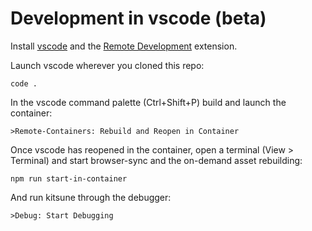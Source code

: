 # Development in vscode (beta)

Install [vscode](https://code.visualstudio.com/) and the [Remote Development](https://marketplace.visualstudio.com/items?itemName=ms-vscode-remote.vscode-remote-extensionpack) extension.

Launch vscode wherever you cloned this repo:
```
code .
```

In the vscode command palette (Ctrl+Shift+P) build and launch the container:
```
>Remote-Containers: Rebuild and Reopen in Container
```

Once vscode has reopened in the container, open a terminal (View > Terminal) and start browser-sync and the on-demand asset rebuilding:
```
npm run start-in-container
```

And run kitsune through the debugger:
```
>Debug: Start Debugging
```
